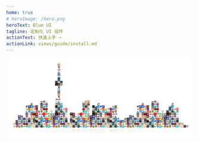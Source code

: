 ```yaml
---
home: true
# heroImage: /hero.png
heroText: Blue UI
tagline: 定制化 UI 组件
actionText: 快速上手 →
actionLink: views/guide/install.md
---
```


![ ](/image/home.jpg)

